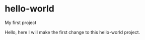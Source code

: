 # hello-world
My first project

Hello, here I will make the first change to this hello-world project.
